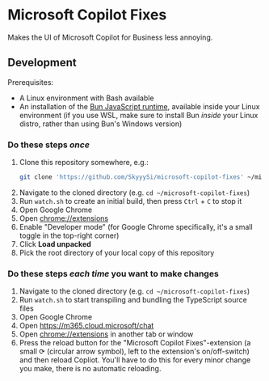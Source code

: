 # Microsoft Copilot Fixes

Makes the UI of Microsoft Copilot for Business less annoying.

## Development

Prerequisites:

* A Linux environment with Bash available
* An installation of the [Bun JavaScript runtime](https://bun.sh/), available inside your Linux environment (if you use WSL, make sure to install Bun *inside* your Linux distro, rather than using Bun's Windows version)

### Do these steps *once*

1. Clone this repository somewhere, e.g.:
   ```bash
   git clone 'https://github.com/SkyyySi/microsoft-copilot-fixes' ~/microsoft-copilot-fixes
   ```
2. Navigate to the cloned directory (e.g. `cd ~/microsoft-copilot-fixes`)
3. Run `watch.sh` to create an initial build, then press `Ctrl` + `C` to stop it
4. Open Google Chrome
5. Open <chrome://extensions>
6. Enable "Developer mode" (for Google Chrome specifically, it's a small toggle in the top-right corner)
7. Click **Load unpacked**
8. Pick the root directory of your local copy of this repository

### Do these steps *each time* you want to make changes

1. Navigate to the cloned directory (e.g. `cd ~/microsoft-copilot-fixes`)
2. Run `watch.sh` to start transpiling and bundling the TypeScript source files 
3. Open Google Chrome
4. Open <https://m365.cloud.microsoft/chat>
5. Open <chrome://extensions> in another tab or window
6. Press the reload button for the "Microsoft Copilot Fixes"-extension (a small ⟳ (circular arrow symbol), left to the extension's on/off-switch) and then reload Copliot. You'll have to do this for every minor change you make, there is no automatic reloading.
